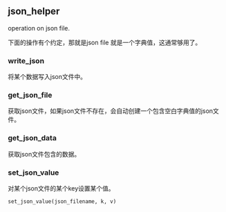 ## json_helper
operation on json file. 

下面的操作有个约定，那就是json file 就是一个字典值，这通常够用了。

### write_json
将某个数据写入json文件中。

### get_json_file
获取json文件，如果json文件不存在，会自动创建一个包含空白字典值的json文件。

### get_json_data
获取json文件包含的数据。

### set_json_value
对某个json文件的某个key设置某个值。
```text
set_json_value(json_filename, k, v)
```
